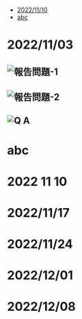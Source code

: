 *  [2022/11/10](#2022-11-10)
*  [abc](#abc)


# 2022/11/03  
## ![報告問題-1](https://user-images.githubusercontent.com/76472326/199699669-2606a32b-c16d-4028-8712-9d03e310730e.png)
## ![報告問題-2](https://user-images.githubusercontent.com/76472326/199699680-357f0790-2544-4688-98d4-8327252e6f78.png)
## ![Q A](https://user-images.githubusercontent.com/76472326/199699138-f6aa55cc-136f-4bcf-bef3-4a884134dd81.png)
# abc
# 2022 11 10 
# 2022/11/17 
# 2022/11/24 
# 2022/12/01 
# 2022/12/08 
